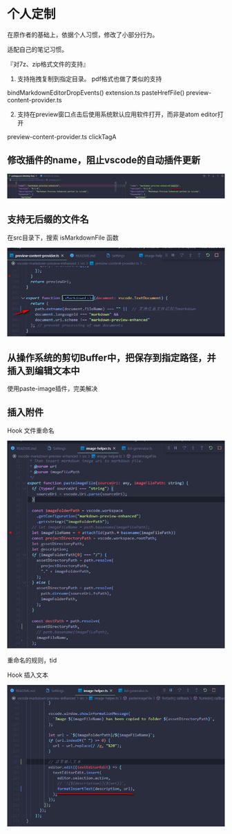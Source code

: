 # 个人定制

在原作者的基础上，依据个人习惯，修改了小部分行为。

适配自己的笔记习惯。


『对7z、zip格式文件的支持』
1. 支持拖拽复制到指定目录。
pdf格式也做了类似的支持

bindMarkdownEditorDropEvents() extension.ts
pasteHrefFile() preview-content-provider.ts

2. 支持在preview窗口点击后使用系统默认应用软件打开，而非是atom editor打开

preview-content-provider.ts clickTagA


## 修改插件的name，阻止vscode的自动插件更新

![](/doc/image/README_20191117_130942.png)


## 支持无后缀的文件名

在src目录下，搜索 isMarkdownFile 函数

![](/doc/image/README_20191117_143056.png)

## 从操作系统的剪切Buffer中，把保存到指定路径，并插入到编辑文本中

使用paste-image插件，完美解决


## 插入附件

Hook 文件重命名

![](/doc/image/README_20191117_140543.png)

重命名的规则，tid

Hook 插入文本

![](/doc/image/README_20191117_140642.png)
